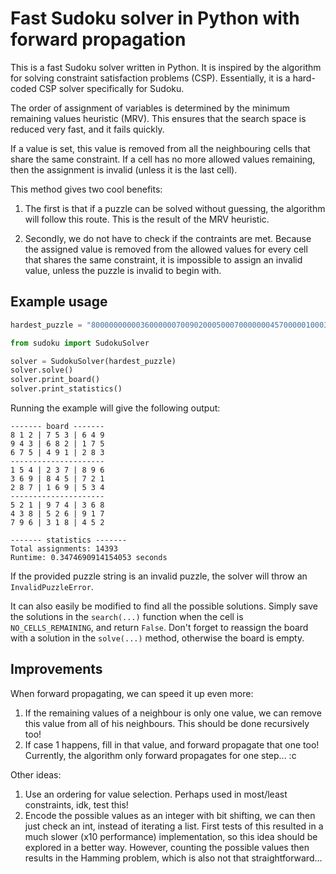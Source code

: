 # Fast Sudoku solver in Python with forward propagation

This is a fast Sudoku solver written in Python. It is inspired by the algorithm for solving constraint satisfaction problems (CSP). Essentially, it is a hard-coded CSP solver specifically for Sudoku.

The order of assignment of variables is determined by the minimum remaining values heuristic (MRV). This ensures that the search space is reduced very fast, and it fails quickly.

If a value is set, this value is removed from all the neighbouring cells that share the same constraint. If a cell has no more allowed values remaining, then the assignment is invalid (unless it is the last cell). 

This method gives two cool benefits:
    
1. The first is that if a puzzle can be solved without guessing, the algorithm will follow this route. This is the result of the MRV heuristic.

2. Secondly, we do not have to check if the contraints are met. Because the assigned value is removed from the allowed values for every cell that shares the same constraint, it is impossible to assign an invalid value, unless the puzzle is invalid to begin with.


## Example usage

```python
hardest_puzzle = "800000000003600000070090200050007000000045700000100030001000068008500010090000400"

from sudoku import SudokuSolver

solver = SudokuSolver(hardest_puzzle)
solver.solve()
solver.print_board()
solver.print_statistics()
```

Running the example will give the following output:

```
------- board -------
8 1 2 | 7 5 3 | 6 4 9
9 4 3 | 6 8 2 | 1 7 5
6 7 5 | 4 9 1 | 2 8 3
---------------------
1 5 4 | 2 3 7 | 8 9 6
3 6 9 | 8 4 5 | 7 2 1
2 8 7 | 1 6 9 | 5 3 4
---------------------
5 2 1 | 9 7 4 | 3 6 8
4 3 8 | 5 2 6 | 9 1 7
7 9 6 | 3 1 8 | 4 5 2

------- statistics -------
Total assignments: 14393
Runtime: 0.3474690914154053 seconds
```

If the provided puzzle string is an invalid puzzle, the solver will throw an `InvalidPuzzleError`.

It can also easily be modified to find all the possible solutions. Simply save the solutions in the `search(...)` function when the cell is `NO_CELLS_REMAINING`, and return `False`. Don't forget to reassign the board with a solution in the `solve(...)` method, otherwise the board is empty.

## Improvements

When forward propagating, we can speed it up even more:

 1. If the remaining values of a neighbour is only one value, we can remove this value from all of his neighbours. This should be done recursively too!
 2. If case 1 happens, fill in that value, and forward propagate that one too! Currently, the algorithm only forward propagates for one step... :c

Other ideas:

 1. Use an ordering for value selection. Perhaps used in most/least constraints, idk, test this!
 2. Encode the possible values as an integer with bit shifting, we can then just check an int, instead of iterating a list. First tests of this resulted in a much slower (x10 performance) implementation, so this idea should be explored in a better way. However, counting the possible values then results in the Hamming problem, which is also not that straightforward...
